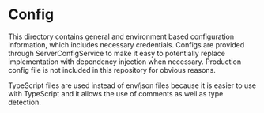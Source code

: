 # Config
This directory contains general and environment based configuration information, which includes necessary credentials. Configs are provided through ServerConfigService to make it easy to potentially replace implementation with dependency injection when necessary. Production config file is not included in this repository for obvious reasons.

TypeScript files are used instead of env/json files because it is easier to use with TypeScript and it allows the use of comments as well as type detection.
